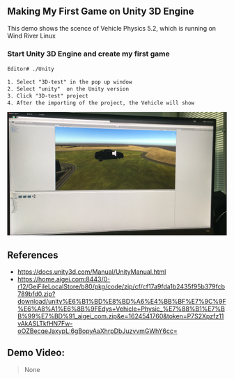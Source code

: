 ## Making My First Game on Unity 3D Engine
This demo shows the scence of Vehicle Physics 5.2, which is running on Wind River Linux

### Start Unity 3D Engine and create my first game

```
Editor# ./Unity
```

```
1. Select "3D-test" in the pop up window
2. Select "unity"  on the Unity version 
3. Click "3D-test" project
4. After the importing of the project, the Vehicle will show

```

<img src="./unity_demo.png" width="600">

## References
* https://docs.unity3d.com/Manual/UnityManual.html
* https://home.aigei.com:8443/0-r12/GeiFileLocalStore/b80/pkg/code/zip/cf/cf17a9fda1b2435f95b379fcb789bfd0.zip?download/unity%E6%B1%BD%E8%BD%A6%E4%BB%BF%E7%9C%9F%E6%A8%A1%E6%8B%9FEdys+Vehicle+Physic_%E7%88%B1%E7%BB%99%E7%BD%91_aigei_com.zip&e=1624541760&token=P7S2Xpzfz11vAkASLTkfHN7Fw-oOZBecqeJaxypL:6gBopyAaXhrpDbJuzvvmGWhY6cc=

## Demo Video:
> None

